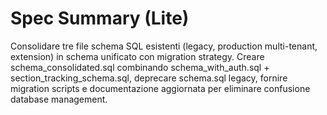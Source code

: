 # Spec Summary (Lite)

Consolidare tre file schema SQL esistenti (legacy, production multi-tenant, extension) in schema unificato con migration strategy. Creare schema_consolidated.sql combinando schema_with_auth.sql + section_tracking_schema.sql, deprecare schema.sql legacy, fornire migration scripts e documentazione aggiornata per eliminare confusione database management.